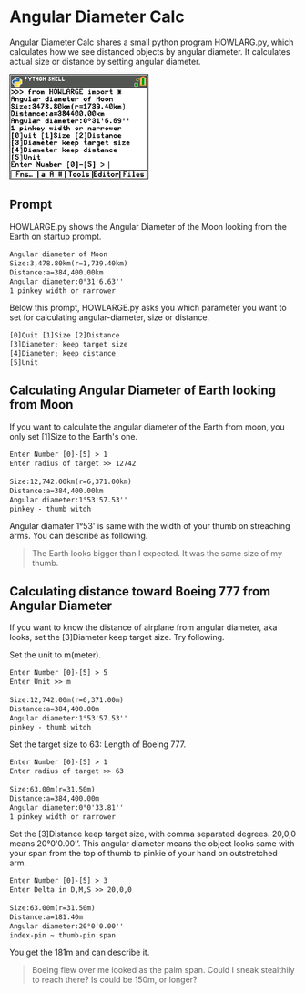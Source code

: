 # Angular Diameter Calc

Angular Diameter Calc shares a small python program HOWLARG.py, which calculates how we see distanced objects by angular diameter. It calculates actual size or distance by setting angular diameter.

![Screen](screen.png)

## Prompt

HOWLARGE.py shows the Angular Diameter of the Moon looking from the Earth on startup prompt.

```
Angular diameter of Moon
Size:3,478.80km(r=1,739.40km)
Distance:a=384,400.00km
Angular diameter:0°31'6.63''
1 pinkey width or narrower
```

Below this prompt, HOWLARGE.py asks you which parameter you want to set for calculating angular-diameter, size or distance.

```
[0]Quit [1]Size [2]Distance
[3]Diameter; keep target size
[4]Diameter; keep distance
[5]Unit
```

## Calculating Angular Diameter of Earth looking from Moon

If you want to calculate the angular diameter of the Earth from moon, you only set [1]Size to the Earth's one.

```
Enter Number [0]-[5] > 1
Enter radius of target >> 12742

Size:12,742.00km(r=6,371.00km)
Distance:a=384,400.00km
Angular diameter:1°53'57.53''
pinkey - thumb witdh
```

Angular diamater 1°53' is same with the width of your thumb on streaching arms.  You can describe as following.

> The Earth looks bigger than I expected.  It was the same size of my thumb.

## Calculating distance toward Boeing 777 from Angular Diameter

If you want to know the distance of airplane from angular diameter, aka looks, set the [3]Diameter keep target size.  Try following.

Set the unit to m(meter).
```
Enter Number [0]-[5] > 5
Enter Unit >> m

Size:12,742.00m(r=6,371.00m)
Distance:a=384,400.00m
Angular diameter:1°53'57.53''
pinkey - thumb witdh
```

Set the target size to 63: Length of Boeing 777.
```
Enter Number [0]-[5] > 1
Enter radius of target >> 63

Size:63.00m(r=31.50m)
Distance:a=384,400.00m
Angular diameter:0°0'33.81''
1 pinkey width or narrower
```

Set the [3]Distance keep target size, with comma separated degrees.  20,0,0 means 20°0'0.00’’.  This angular diameter means the object looks same with your span from the top of thumb to pinkie of your hand on outstretched arm.

```
Enter Number [0]-[5] > 3
Enter Delta in D,M,S >> 20,0,0

Size:63.00m(r=31.50m)
Distance:a=181.40m
Angular diameter:20°0'0.00''
index-pin ~ thumb-pin span
```

You get the 181m and can describe it.

> Boeing flew over me looked as the palm span.  Could I sneak stealthily to reach there?  Is could be 150m, or longer?

